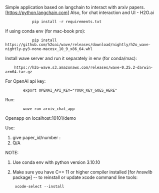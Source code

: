 Simple application based on langchain to interact with arxiv papers. [https://python.langchain.com]
Also, for chat interaction and UI - H2O.ai

                pip install -r requirements.txt

If using conda env (for mac-book pro): 

                pip install https://github.com/h2oai/wave/releases/download/nightly/h2o_wave-nightly-py3-none-macosx_10_9_x86_64.whl

Install wave server and run it separately in env (for conda/mac): 
    
        https://h2o-wave.s3.amazonaws.com/releases/wave-0.25.2-darwin-arm64.tar.gz


For OpenAI api key: 
        
            export OPENAI_API_KEY="YOUR_KEY_GOES_HERE"

Run: 
    
            wave run arxiv_chat_app 

Openapp on localhost:10101/demo 

Use: 

1. give paper_id/number :
2. Q/A



NOTE: 
1. Use conda env with python version 3.10.10
2. Make sure you have C++ 11 or higher compiler installed [for $hnswlib$ package]
-- to reinstall or update xcode command line tools: 
       
        xcode-select --install

